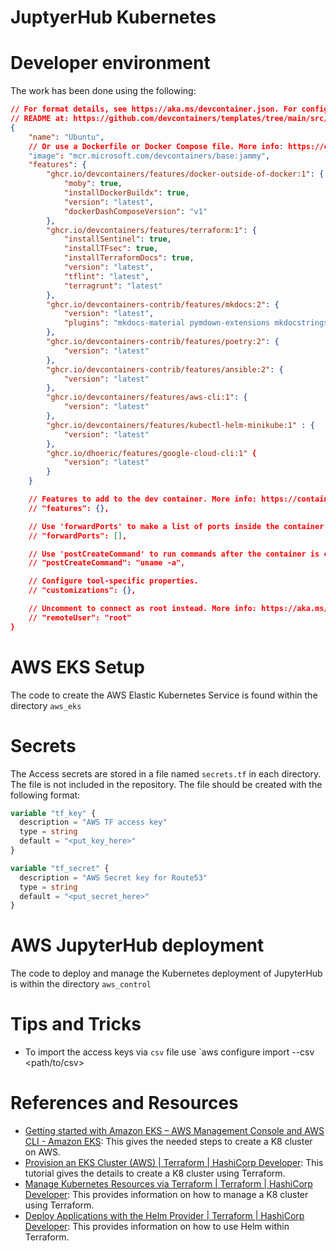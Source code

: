 # JuptyerHub Kubernetes

# Developer environment 

The work has been done using the following:

```json
// For format details, see https://aka.ms/devcontainer.json. For config options, see the
// README at: https://github.com/devcontainers/templates/tree/main/src/ubuntu
{
	"name": "Ubuntu",
	// Or use a Dockerfile or Docker Compose file. More info: https://containers.dev/guide/dockerfile
	"image": "mcr.microsoft.com/devcontainers/base:jammy",
	"features": {
		"ghcr.io/devcontainers/features/docker-outside-of-docker:1": {
			"moby": true,
			"installDockerBuildx": true,
			"version": "latest",
			"dockerDashComposeVersion": "v1"
		},
		"ghcr.io/devcontainers/features/terraform:1": {
			"installSentinel": true,
			"installTFsec": true,
			"installTerraformDocs": true,
			"version": "latest",
			"tflint": "latest",
			"terragrunt": "latest"
		},
		"ghcr.io/devcontainers-contrib/features/mkdocs:2": {
			"version": "latest",
			"plugins": "mkdocs-material pymdown-extensions mkdocstrings[crystal,python] mkdocs-monorepo-plugin mkdocs-pdf-export-plugin mkdocs-awesome-pages-plugin"
		},
		"ghcr.io/devcontainers-contrib/features/poetry:2": {
			"version": "latest"
		},
		"ghcr.io/devcontainers-contrib/features/ansible:2": {
			"version": "latest"
		},
		"ghcr.io/devcontainers/features/aws-cli:1": {
			"version": "latest"
		},
		"ghcr.io/devcontainers/features/kubectl-helm-minikube:1" : {
			"version": "latest"
		},
		"ghcr.io/dhoeric/features/google-cloud-cli:1" {
			"version": "latest"
		}
	}

	// Features to add to the dev container. More info: https://containers.dev/features.
	// "features": {},

	// Use 'forwardPorts' to make a list of ports inside the container available locally.
	// "forwardPorts": [],

	// Use 'postCreateCommand' to run commands after the container is created.
	// "postCreateCommand": "uname -a",

	// Configure tool-specific properties.
	// "customizations": {},

	// Uncomment to connect as root instead. More info: https://aka.ms/dev-containers-non-root.
	// "remoteUser": "root"
}

```

# AWS EKS Setup

The code to create the AWS Elastic Kubernetes Service is found within the directory `aws_eks`

# Secrets

The Access secrets are stored in a file named `secrets.tf` in each directory. The file is not included in the repository. The file should be created with the following format:

```terraform
variable "tf_key" {
  description = "AWS TF access key"
  type = string
  default = "<put_key_here>"
}

variable "tf_secret" {
  description = "AWS Secret key for Route53"
  type = string
  default = "<put_secret_here>"
}
```

# AWS JupyterHub deployment

The code to deploy and manage the Kubernetes deployment of JupyterHub is within the directory `aws_control`



  

# Tips and Tricks

- To import the access keys via `csv` file use `aws configure import --csv <path/to/csv>

# References and Resources

- [Getting started with Amazon EKS – AWS Management Console and AWS CLI - Amazon EKS](https://docs.aws.amazon.com/eks/latest/userguide/getting-started-console.html): This gives the needed steps to create a K8 cluster on AWS.
- [Provision an EKS Cluster (AWS) | Terraform | HashiCorp Developer](https://developer.hashicorp.com/terraform/tutorials/kubernetes/eks): This tutorial gives the details to create a K8 cluster using Terraform.
-  [Manage Kubernetes Resources via Terraform | Terraform | HashiCorp Developer](https://developer.hashicorp.com/terraform/tutorials/kubernetes/kubernetes-provider): This provides information on how to manage a K8 cluster using Terraform.
- [Deploy Applications with the Helm Provider | Terraform | HashiCorp Developer](https://developer.hashicorp.com/terraform/tutorials/kubernetes/helm-provider): This provides information on how to use Helm within Terraform.
